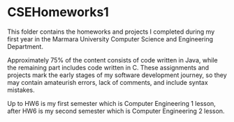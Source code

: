 # CSEHomeworks1
This folder contains the homeworks and projects I completed during my first year in the Marmara University Computer Science and Engineering Department.

Approximately 75% of the content consists of code written in Java, while the remaining part includes code written in C. These assignments and projects mark the early stages of my software development journey, so they may contain amateurish errors, lack of comments, and include syntax mistakes.

Up to HW6 is my first semester which is Computer Engineering 1 lesson, after HW6 is my second semester which is Computer Engineering 2 lesson.
